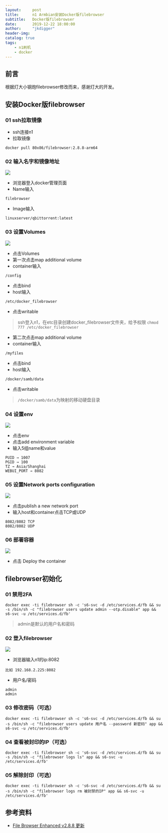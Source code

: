 ```yaml
---
layout:     post
title:      n1 Armbian安装Docker版filebrowser
subtitle:   Docker版filebrowser
date:       2019-12-22 18:00:00
author:     "jkdigger"
header-img: 
catalog: true
tags:
    - n1刷机
    - docker
---
```



## 前言
根据灯大小钢炮filebrowser修改而来，感谢灯大的开发。
## 安装Docker版filebrowser

### 01 ssh拉取镜像

- ssh连接n1
- 拉取镜像

```
docker pull 80x86/filebrowser:2.8.8-arm64
```

### 02 输入名字和镜像地址

![](https://raw.githubusercontent.com/jkdigger/picForBlog/master/images/20191223115904.jpg)

-  浏览器登入docker管理页面 
-  Name输入 

```
filebrowser
```

-  Image输入 

```
linuxserver/qbittorrent:latest
```

### 03 设置Volumes

![](https://raw.githubusercontent.com/jkdigger/picForBlog/master/images/20191223120015.jpg)

- 点击Volumes
- 第一次点击map additional volume
- container输入

````
/config
````

-  点击bind 
- host输入

```
/etc/docker_filebrowser
```

- 点击writable

> ssh登入n1，在etc目录创建docker_filebrowser文件夹，给予权限 `chmod 777 /etc/docker_filebrowser`



- 第二次点击map additional volume
- container输入

```
/myfiles
```

- 点击bind 
- host输入

```
/docker/samb/data
```

- 点击writable

> `/docker/samb/data`为映射的移动硬盘目录

### 04 设置env

![](https://raw.githubusercontent.com/jkdigger/picForBlog/master/images/20191223120141.jpg)

- 点击env
- 点击add environment variable
- 输入5组name和value

```
PUID → 1007   
PGID → 100  
TZ → Asia/Shanghai  
WEBUI_PORT → 8082
```

### 05 设置Network ports configuration

![](https://raw.githubusercontent.com/jkdigger/picForBlog/master/images/20191223120318.jpg)

- 点击publish a new network port
- 输入host和container点击TCP或UDP

```
8082/8082 TCP
8082/8082 UDP
```

### 06 部署容器

![](https://raw.githubusercontent.com/jkdigger/picForBlog/master/images/20191220201800.png)

- 点击 Deploy the container 

## filebrowser初始化

### 01 禁用2FA

```
docker exec -ti filebrowser sh -c 's6-svc -d /etc/services.d/fb && su -s /bin/sh -c "filebrowser users update admin --otp.disable" app && s6-svc -u /etc/services.d/fb'
```

> admin是默认的用户名和密码

### 02 登入filebrowser

![](https://raw.githubusercontent.com/jkdigger/picForBlog/master/images/20191223121455.png)

- 浏览器输入n1的ip:8082

```
比如 192.168.2.225:8082
```

- 用户名/密码

```
admin
admin
```

### 03 修改密码（可选）

```
docker exec -ti filebrowser sh -c 's6-svc -d /etc/services.d/fb && su -s /bin/sh -c "filebrowser users update 用户名 --password 新密码" app && s6-svc -u /etc/services.d/fb'
```

### 04 查看被封印的IP（可选）

```
docker exec -ti filebrowser sh -c 's6-svc -d /etc/services.d/fb && su -s /bin/sh -c "filebrowser logs ls" app && s6-svc -u /etc/services.d/fb'
```

### 05 解除封印（可选）

```
docker exec -ti filebrowser sh -c 's6-svc -d /etc/services.d/fb && su -s /bin/sh -c "filebrowser logs rm 被封禁的IP" app && s6-svc -u /etc/services.d/fb'
```

## 参考资料

- [File Browser Enhanced v2.8.8 更新](https://mp.weixin.qq.com/s/rIxat1fiN5a8mpKlMfrMMw)

